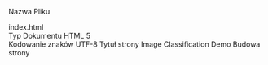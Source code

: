 Nazwa Pliku
</hr>
index.html
</br>
Typ Dokumentu
</hr>
HTML 5
</br>
Kodowanie znaków
UTF-8
</hr>
Tytuł strony
Image Classification Demo
</hr>
Budowa strony
</hr>